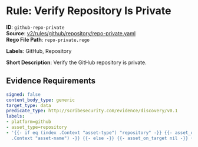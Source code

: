 # Rule: Verify Repository Is Private

**ID**: `github-repo-private`  
**Source**: [v2/rules/github/repository/repo-private.yaml](scribe-public/sample-policies.git/v2/rules/github/repository/repo-private.yaml)  
**Rego File Path**: `repo-private.rego`  

**Labels**: GitHub, Repository

**Short Description**: Verify the GitHub repository is private.

## Evidence Requirements

```yaml
signed: false
content_body_type: generic
target_type: data
predicate_type: http://scribesecurity.com/evidence/discovery/v0.1
labels:
- platform=github
- asset_type=repository
- '{{- if eq (index .Context "asset-type") "repository" -}} {{- asset_on_target (index
  .Context "asset-name") -}} {{- else -}} {{- asset_on_target nil -}} {{- end -}}'
```
